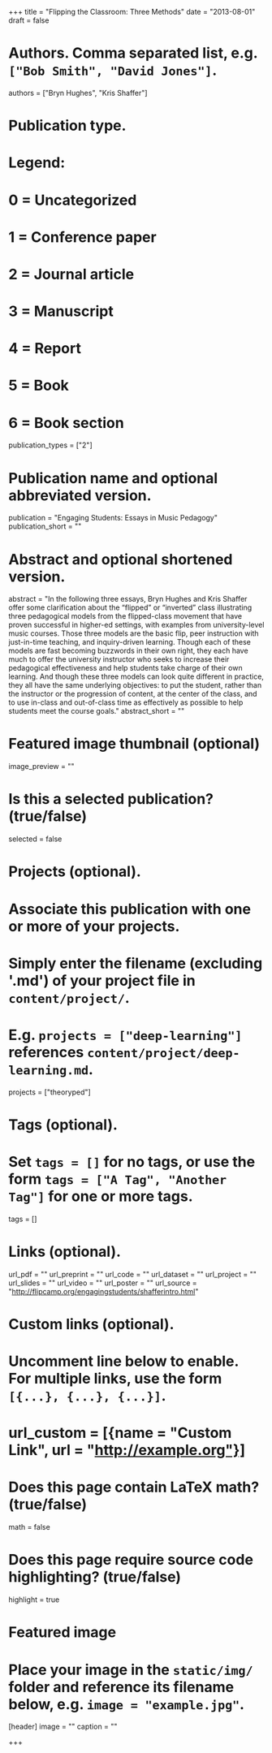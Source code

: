 +++
title = "Flipping the Classroom: Three Methods"
date = "2013-08-01"
draft = false

# Authors. Comma separated list, e.g. `["Bob Smith", "David Jones"]`.
authors = ["Bryn Hughes", "Kris Shaffer"]

# Publication type.
# Legend:
# 0 = Uncategorized
# 1 = Conference paper
# 2 = Journal article
# 3 = Manuscript
# 4 = Report
# 5 = Book
# 6 = Book section
publication_types = ["2"]

# Publication name and optional abbreviated version.
publication = "Engaging Students: Essays in Music Pedagogy"
publication_short = ""

# Abstract and optional shortened version.
abstract = "In the following three essays, Bryn Hughes and Kris Shaffer offer some clarification about the “flipped” or “inverted” class illustrating three pedagogical models from the flipped-class movement that have proven successful in higher-ed settings, with examples from university-level music courses. Those three models are the basic flip, peer instruction with just-in-time teaching, and inquiry-driven learning. Though each of these models are fast becoming buzzwords in their own right, they each have much to offer the university instructor who seeks to increase their pedagogical effectiveness and help students take charge of their own learning. And though these three models can look quite different in practice, they all have the same underlying objectives: to put the student, rather than the instructor or the progression of content, at the center of the class, and to use in-class and out-of-class time as effectively as possible to help students meet the course goals."
abstract_short = ""

# Featured image thumbnail (optional)
image_preview = ""

# Is this a selected publication? (true/false)
selected = false

# Projects (optional).
#   Associate this publication with one or more of your projects.
#   Simply enter the filename (excluding '.md') of your project file in `content/project/`.
#   E.g. `projects = ["deep-learning"]` references `content/project/deep-learning.md`.
projects = ["theoryped"]

# Tags (optional).
#   Set `tags = []` for no tags, or use the form `tags = ["A Tag", "Another Tag"]` for one or more tags.
tags = []

# Links (optional).
url_pdf = ""
url_preprint = ""
url_code = ""
url_dataset = ""
url_project = ""
url_slides = ""
url_video = ""
url_poster = ""
url_source = "http://flipcamp.org/engagingstudents/shafferintro.html"

# Custom links (optional).
#   Uncomment line below to enable. For multiple links, use the form `[{...}, {...}, {...}]`.
# url_custom = [{name = "Custom Link", url = "http://example.org"}]

# Does this page contain LaTeX math? (true/false)
math = false

# Does this page require source code highlighting? (true/false)
highlight = true

# Featured image
# Place your image in the `static/img/` folder and reference its filename below, e.g. `image = "example.jpg"`.
[header]
image = ""
caption = ""

+++
